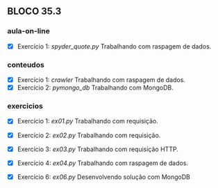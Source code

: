 ## BLOCO 35.3
### aula-on-line
- [x] Exercício 1: _spyder_quote.py_ Trabalhando com raspagem de dados. 

### conteudos
- [x] Exercício 1: _crawler_ Trabalhando com raspagem de dados. 
- [x] Exercício 2: _pymongo_db_ Trabalhando com MongoDB. 

### exercicios
- [x] Exercício 1: _ex01.py_ Trabalhando com requisição.
- [x] Exercício 2: _ex02.py_ Trabalhando com requisição.
- [x] Exercício 3: _ex03.py_ Trabalhando com requisição HTTP.
- [x] Exercício 4: _ex04.py_ Trabalhando com raspagem de dados.
- [x] Exercício 6: _ex06.py_ Desenvolvendo solução com MongoDB

